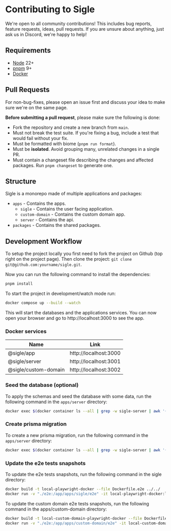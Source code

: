 # Contributing to Sigle

We're open to all community contributions! This includes bug reports, feature requests, ideas, pull requests. If you are unsure about anything, just ask us in Discord, we're happy to help!

## Requirements

- [Node](https://nodejs.org/en/) 22+
- [pnpm](https://pnpm.io/) 9+
- [Docker](https://www.docker.com/)

## Pull Requests

For non-bug-fixes, please open an issue first and discuss your idea to make sure we're on the same page.

**Before submitting a pull request**, please make sure the following is done:

- Fork the repository and create a new branch from `main`.
- Must not break the test suite. If you're fixing a bug, include a test that would fail without your fix.
- Must be formatted with biome (`pnpm run format`).
- Must be **isolated**. Avoid grouping many, unrelated changes in a single PR.
- Must contain a changeset file describing the changes and affected packages. Run `pnpm changeset` to generate one.

## Structure

Sigle is a monorepo made of multiple applications and packages:

- `apps` - Contains the apps.
  - `sigle` - Contains the user facing application.
  - `custom-domain` - Contains the custom domain app.
  - `server` - Contains the api.
- `packages` - Contains the shared packages.

## Development Workflow

To setup the project locally you first need to fork the project on Github (top right on the project page). Then clone the project: `git clone git@github.com:yourname/sigle.git`.

Now you can run the following command to install the dependencies:

```sh
pnpm install
```

To start the project in development/watch mode run:

```sh
docker compose up --build --watch
```

This will start the databases and the applications services. You can now open your browser and go to http://localhost:3000 to see the app.

### Docker services

| Name                 | Link                  |
| -------------------- | --------------------- |
| @sigle/app           | http://localhost:3000 |
| @sigle/server        | http://localhost:3001 |
| @sigle/custom-domain | http://localhost:3002 |

### Seed the database (optional)

To apply the schemas and seed the database with some data, run the following command in the `apps/server` directory:

```sh
docker exec $(docker container ls --all | grep -w sigle-server | awk '{print $1}') pnpm prisma migrate reset
```

### Create prisma migration

To create a new prisma migration, run the following command in the `apps/server` directory:

```sh
docker exec $(docker container ls --all | grep -w sigle-server | awk '{print $1}') pnpm prisma migrate dev --name <migration-name>
```

### Update the e2e tests snapshots

To update the e2e tests snapshots, run the following command in the sigle directory:

```sh
docker build -t local-playwright-docker --file Dockerfile.e2e ../../
docker run -v "./e2e:/app/apps/sigle/e2e" -it local-playwright-docker:latest
```

To update the custom domain e2e tests snapshots, run the following command in the apps/custom-domain directory:

```sh
docker build -t local-custom-domain-playwright-docker --file Dockerfile.e2e ../../
docker run -v "./e2e:/app/apps/custom-domain/e2e" -it local-custom-domain-playwright-docker:latest
```
